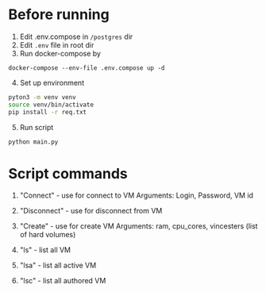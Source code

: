# Before running

1. Edit .env.compose in `/postgres` dir
2. Edit `.env` file in root dir
3. Run docker-compose by 
```
docker-compose --env-file .env.compose up -d
```
4. Set up environment
```bash
pyton3 -m venv venv
source venv/bin/activate
pip install -r req.txt
```
5. Run script
```bash
python main.py
```

# Script commands
1. "Connect" - use for connect to VM
    Arguments: Login, Password, VM id

2. "Disconnect" - use for disconnect from VM
3. "Create" - use for create VM
    Arguments: ram, cpu_cores, vincesters (list of hard volumes)
4. "ls" - list all VM
5. "lsa" - list all active VM
6. "lsc" - list all authored VM
